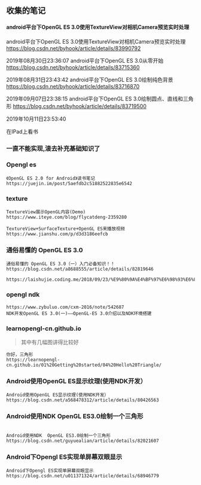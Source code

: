 ## 收集的笔记

#### android平台下OpenGL ES 3.0使用TextureView对相机Camera预览实时处理

android平台下OpenGL ES 3.0使用TextureView对相机Camera预览实时处理
https://blog.csdn.net/byhook/article/details/83990792


2019年08月30日23:36:07
android平台下OpenGL ES 3.0从零开始
https://blog.csdn.net/byhook/article/details/83715360

2019年08月31日23:43:42
android平台下OpenGL ES 3.0绘制纯色背景
https://blog.csdn.net/byhook/article/details/83716870

2019年09月07日23:38:15
android平台下OpenGL ES 3.0绘制圆点、直线和三角形
https://blog.csdn.net/byhook/article/details/83719500

2019年10月11日23:53:40

在IPad上看书

### 一直不能实现,滚去补充基础知识了

### Opengl es

```
《OpenGL ES 2.0 for Android》读书笔记
https://juejin.im/post/5aefdb2c51882522835e6542
```



### texture

```
TextureView展示OpenGL内容(Demo)
https://www.iteye.com/blog/flycatdeng-2359280
```

```
TextureView+SurfaceTexture+OpenGL ES来播放视频
https://www.jianshu.com/p/d3d3186eefcb
```


### 通俗易懂的 OpenGL ES 3.0

```
通俗易懂的 OpenGL ES 3.0（一）入门必备知识！！
https://blog.csdn.net/a8688555/article/details/82819646

https://laishujie.coding.me/2018/09/23/%E9%80%9A%E4%BF%97%E6%98%93%E6%87%82%E7%9A%84%20OpenGL%20ES%20%EF%BC%88%E4%B8%80%EF%BC%89%E5%85%A5%E9%97%A8%E5%BF%85%E5%A4%87%E7%9F%A5%E8%AF%86/
```

### opengl ndk

```
https://www.zybuluo.com/cxm-2016/note/542687
NDK开发OpenGL ES 3.0(一)——OpenGL-ES 3.0介绍以及NDK环境搭建

```

### learnopengl-cn.github.io

> 其中有几幅图讲得比较好

```
你好，三角形
https://learnopengl-cn.github.io/01%20Getting%20started/04%20Hello%20Triangle/

```


###  Android使用OpenGL ES显示纹理(使用NDK开发）

```
Android使用OpenGL ES显示纹理(使用NDK开发）
https://blog.csdn.net/a568478312/article/details/80426563

```

### Android使用NDK  OpenGL ES3.0绘制一个三角形

```

Android使用NDK  OpenGL ES3.0绘制一个三角形
https://blog.csdn.net/guyuealian/article/details/82021607

```

### Android下Opengl ES实现单屏幕双眼显示

```
Android下Opengl ES实现单屏幕双眼显示
https://blog.csdn.net/u011371324/article/details/68946779

```